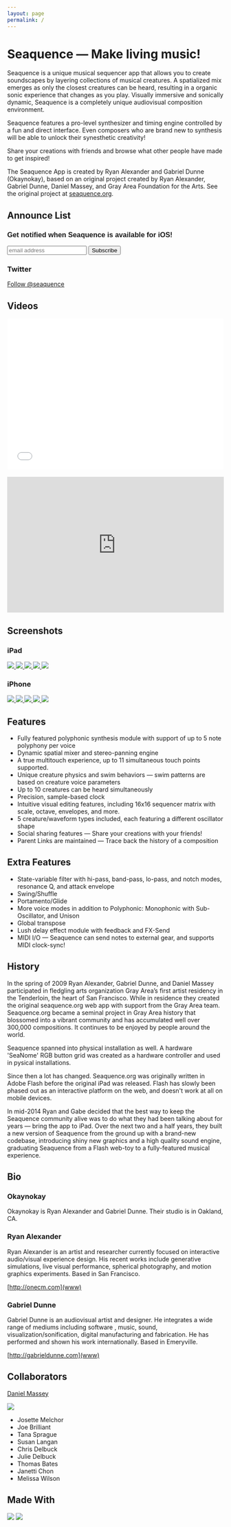 ```yaml
---
layout: page
permalink: /
---
```


# Seaquence — Make living music!

Seaquence is a unique musical sequencer app that allows you to create soundscapes by layering collections of musical creatures. A spatialized mix emerges as only the closest creatures can be heard, resulting in a organic sonic experience that changes as you play. Visually immersive and sonically dynamic, Seaquence is a completely unique audiovisual composition environment.

Seaquence features a pro-level synthesizer and timing engine controlled by a fun and direct interface. Even composers who are brand new to synthesis will be able to unlock their synesthetic creativity!

Share your creations with friends and browse what other people have made to get inspired!

The Seaquence App is created by Ryan Alexander and Gabriel Dunne (Okaynokay), based on an original project created by Ryan Alexander, Gabriel Dunne, Daniel Massey, and Gray Area Foundation for the Arts. See the original project at [seaquence.org](http://seaquence.org).

## Announce List

<link href="//cdn-images.mailchimp.com/embedcode/horizontal-slim-10_7.css" rel="stylesheet" type="text/css">
<div id="mc_embed_signup">
  <style type="text/css">
      #mc_embed_signup {
        font:14px Helvetica,Arial,sans-serif; width:100%;
        text-align:left;
      }
      #mc_embed_signup form {
        margin:0;
        padding:0;
      }
      #mc_embed_signup_scroll label,
      #mc_embed_signup_scroll input,
      #mc_embed_signup_scroll p,
      #mc_embed_signup_scroll h2, h3 {
        text-align:left;
      }
  </style>
  <form action="//seaquence.us14.list-manage.com/subscribe/post?u=3fdd5f25d4bef024b16678665&amp;id=0c17c3906d" method="post" id="mc-embedded-subscribe-form" name="mc-embedded-subscribe-form" class="validate" target="_blank" novalidate>
      <div id="mc_embed_signup_scroll">
      <h3 for="mce-EMAIL">Get notified when Seaquence is available for iOS!</h3>
      <p>
      <input type="email" value="" name="EMAIL" class="email" id="mce-EMAIL" placeholder="email address" required>
      <input type="submit" value="Subscribe" name="subscribe" id="mc-embedded-subscribe" class="button">
      </p>
      </div>
  </form>
</div>


### Twitter

<a href="https://twitter.com/seaquence" class="twitter-follow-button" data-size="large" data-show-count="false">Follow @seaquence</a><script async src="//platform.twitter.com/widgets.js" charset="utf-8"></script>

## Videos

<div class="iframe-container">
  <iframe width="100%" height="350" src='//www.youtube.com/embed/V_iArMbGdnc' frameborder='0' allowfullscreen></iframe>
</div>

<br />

<div class="iframe-container">
  <iframe width="100%" height="315" src="https://www.youtube.com/embed/sO59g51Ich8" frameborder="0" allowfullscreen></iframe>
</div>


## Screenshots

### iPad

<div class="screenshot-50">
<a href="{{site.baseurl}}/images/screenshots/screenshot_iPad12.9_2x_00009.png">
<img src="{{site.baseurl}}/images/screenshots/screenshot_iPad12.9_2x_00009_thumb.png" />
</a>
<a href="{{site.baseurl}}/images/screenshots/screenshot_iPad12.9_2x_00029.png">
<img src="{{site.baseurl}}/images/screenshots/screenshot_iPad12.9_2x_00029_thumb.png" />
</a>
<a href="{{site.baseurl}}/images/screenshots/screenshot_iPad12.9_2x_00053.png">
<img src="{{site.baseurl}}/images/screenshots/screenshot_iPad12.9_2x_00053_thumb.png" />
</a>
<a href="{{site.baseurl}}/images/screenshots/screenshot_iPad12.9_2x_00066.png">
<img src="{{site.baseurl}}/images/screenshots/screenshot_iPad12.9_2x_00066_thumb.png" />
</a>
<a href="{{site.baseurl}}/images/screenshots/screenshot_iPad12.9_2x_00094.png">
<img src="{{site.baseurl}}/images/screenshots/screenshot_iPad12.9_2x_00094_thumb.png" />
</a>
</div>

<div class="clear"></div>

### iPhone

<div class="screenshot-33">
<a href="{{site.baseurl}}/images/screenshots/screenshot_iPhone6p_3x_00000.png">
<img src="{{site.baseurl}}/images/screenshots/screenshot_iPhone6p_3x_00000_thumb.png" />
</a>
<a href="{{site.baseurl}}/images/screenshots/screenshot_iPhone6p_3x_00002.png">
<img src="{{site.baseurl}}/images/screenshots/screenshot_iPhone6p_3x_00002_thumb.png" />
</a>
<a href="{{site.baseurl}}/images/screenshots/screenshot_iPhone6p_3x_00008.png">
<img src="{{site.baseurl}}/images/screenshots/screenshot_iPhone6p_3x_00008_thumb.png" />
</a>
<a href="{{site.baseurl}}/images/screenshots/screenshot_iPhone6p_3x_00048.png">
<img src="{{site.baseurl}}/images/screenshots/screenshot_iPhone6p_3x_00048_thumb.png" />
</a>
<a href="{{site.baseurl}}/images/screenshots/screenshot_iPhone6p_3x_00049.png">
<img src="{{site.baseurl}}/images/screenshots/screenshot_iPhone6p_3x_00049_thumb.png">
</a>
</div>




## Features

  - Fully featured polyphonic synthesis module with support of up to 5 note polyphony per voice
  - Dynamic spatial mixer and stereo-panning engine
  - A true multitouch experience, up to 11 simultaneous touch points supported.
  - Unique creature physics and swim behaviors — swim patterns are based on creature voice parameters
  - Up to 10 creatures can be heard simultaneously
  - Precision, sample-based clock
  - Intuitive visual editing features, including 16x16 sequencer matrix with scale, octave, envelopes, and more.
  - 5 creature/waveform types included, each featuring a different oscillator shape
  - Social sharing features — Share your creations with your friends!
  - Parent Links are maintained — Trace back the history of a composition


## Extra Features

  - State-variable filter with hi-pass, band-pass, lo-pass, and notch modes, resonance Q, and attack envelope
  - Swing/Shuffle
  - Portamento/Glide
  - More voice modes in addition to Polyphonic: Monophonic with Sub-Oscillator, and Unison
  - Global transpose
  - Lush delay effect module with feedback and FX-Send
  - MIDI I/O — Seaquence can send notes to external gear, and supports MIDI clock-sync!


## History

In the spring of 2009 Ryan Alexander, Gabriel Dunne, and Daniel Massey participated in fledgling arts organization Gray Area’s first artist residency in the Tenderloin, the heart of San Francisco. While in residence they created the original seaquence.org web app with support from the Gray Area team. Seaquence.org became a seminal project in Gray Area history that blossomed into a vibrant community and has accumulated well over 300,000 compositions. It continues to be enjoyed by people around the world.

Seaquence spanned into physical installation as well. A hardware 'SeaNome' RGB button grid was created as a hardware controller and used in pysical installations.

Since then a lot has changed. Seaquence.org was originally written in Adobe Flash before the original iPad was released. Flash has slowly been phased out as an interactive platform on the web, and doesn't work at all on mobile devices.

In mid-2014 Ryan and Gabe decided that the best way to keep the Seaquence community alive was to do what they had been talking about for years — bring the app to iPad. Over the next two and a half years, they built a new version of Seaquence from the ground up with a brand-new codebase, introducing shiny new graphics and a high quality sound engine, graduating Seaquence from a Flash web-toy to a fully-featured musical experience.



## Bio

### Okaynokay

Okaynokay is Ryan Alexander and Gabriel Dunne. Their studio is in Oakland, CA.

### Ryan Alexander

Ryan Alexander is an artist and researcher currently focused on interactive audio/visual experience design. His recent works include generative simulations, live visual performance, spherical photography, and motion graphics experiments. Based in San Francisco.

[http://onecm.com](www)

### Gabriel Dunne

Gabriel Dunne is an audiovisual artist and designer. He integrates a wide range of mediums including software , music, sound, visualization/sonification, digital manufacturing and fabrication. He has performed and shown his work internationally. Based in Emeryville.

[http://gabrieldunne.com](www)




## Collaborators

[Daniel Massey](http://daniel-massey.com)


<a href="http://grayarea.org">
<img src="{{site.baseurl}}/images/logos/grayarea.svg" />
</a>

  - Josette Melchor
  - Joe Brilliant
  - Tana Sprague
  - Susan Langan
  - Chris Delbuck
  - Julie Delbuck
  - Thomas Bates
  - Janetti Chon
  - Melissa Wilson

## Made With

<img src="{{site.baseurl}}/images/logos/cinder.svg"  />

<img src="{{site.baseurl}}/images/logos/puredata.png" />
